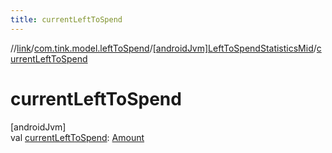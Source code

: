 ```yaml
---
title: currentLeftToSpend
---
```

//[link](../../../index.html)/[com.tink.model.leftToSpend](../index.html)/[[androidJvm]LeftToSpendStatisticsMid](index.html)/[currentLeftToSpend](current-left-to-spend.html)



# currentLeftToSpend



[androidJvm]\
val [currentLeftToSpend](current-left-to-spend.html): [Amount](../../com.tink.model.misc/[android-jvm]-amount/index.html)





